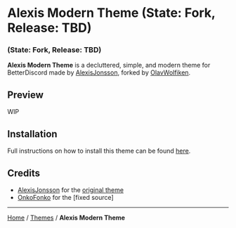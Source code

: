 # Alexis Modern Theme (State: Fork, Release: TBD)
### (State: Fork, Release: TBD)
**Alexis Modern Theme** is a decluttered, simple, and modern theme for BetterDiscord made by [AlexisJonsson](https://github.com/AlexisJonsson), forked by [OlavWolfiken](https://github.com/OlavWolfiken).

## Preview
WIP

## Installation
Full instructions on how to install this theme can be found [here](https://olavwolfiken.github.io/BetterDiscord#themes-1).

## Credits
- [AlexisJonsson](https://github.com/AlexisJonsson) for the [original theme](https://github.com/AlexisJonsson/)
- [OnkoFonko](https://github.com/onkofonko) for the [fixed source]

____
[Home](https://olavwolfiken.github.io/BetterDiscord) / [Themes](https://olavwolfiken.github.io/BetterDiscord/Themes) / **Alexis Modern Theme**
